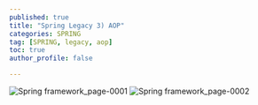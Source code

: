 ```yaml
---
published: true
title: "Spring Legacy 3) AOP" 
categories: SPRING
tag: [SPRING, legacy, aop] 
toc: true
author_profile: false 

---
```


![Spring framework_page-0001](https://github.com/Vida0822/Algorithm/assets/132312673/9163d67d-6770-4818-9b93-bb7bd2d3ca5a)
![Spring framework_page-0002](https://github.com/Vida0822/Algorithm/assets/132312673/d21eb9ab-488a-4e8b-ae4c-1c5232d8ad4b)
